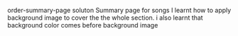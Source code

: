  order-summary-page soluton
Summary page for songs
I learnt how to apply background image to cover the the whole section.
i also learnt that background color comes before background image
